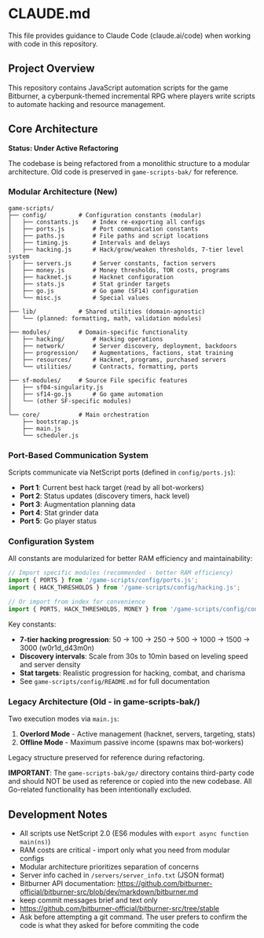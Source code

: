 # CLAUDE.md

This file provides guidance to Claude Code (claude.ai/code) when working with code in this repository.

## Project Overview

This repository contains JavaScript automation scripts for the game Bitburner, a cyberpunk-themed incremental RPG where players write scripts to automate hacking and resource management.

## Core Architecture

**Status: Under Active Refactoring**

The codebase is being refactored from a monolithic structure to a modular architecture. Old code is preserved in `game-scripts-bak/` for reference.

### Modular Architecture (New)

```
game-scripts/
├── config/         # Configuration constants (modular)
│   ├── constants.js    # Index re-exporting all configs
│   ├── ports.js        # Port communication constants
│   ├── paths.js        # File paths and script locations
│   ├── timing.js       # Intervals and delays
│   ├── hacking.js      # Hack/grow/weaken thresholds, 7-tier level system
│   ├── servers.js      # Server constants, faction servers
│   ├── money.js        # Money thresholds, TOR costs, programs
│   ├── hacknet.js      # Hacknet configuration
│   ├── stats.js        # Stat grinder targets
│   ├── go.js           # Go game (SF14) configuration
│   └── misc.js         # Special values
│
├── lib/            # Shared utilities (domain-agnostic)
│   └── (planned: formatting, math, validation modules)
│
├── modules/        # Domain-specific functionality
│   ├── hacking/        # Hacking operations
│   ├── network/        # Server discovery, deployment, backdoors
│   ├── progression/    # Augmentations, factions, stat training
│   ├── resources/      # Hacknet, programs, purchased servers
│   └── utilities/      # Contracts, formatting, ports
│
├── sf-modules/     # Source File specific features
│   ├── sf04-singularity.js
│   ├── sf14-go.js      # Go game automation
│   └── (other SF-specific modules)
│
└── core/           # Main orchestration
    ├── bootstrap.js
    ├── main.js
    └── scheduler.js
```

### Port-Based Communication System

Scripts communicate via NetScript ports (defined in `config/ports.js`):
- **Port 1**: Current best hack target (read by all bot-workers)
- **Port 2**: Status updates (discovery timers, hack level)
- **Port 3**: Augmentation planning data
- **Port 4**: Stat grinder data
- **Port 5**: Go player status

### Configuration System

All constants are modularized for better RAM efficiency and maintainability:

```javascript
// Import specific modules (recommended - better RAM efficiency)
import { PORTS } from '/game-scripts/config/ports.js';
import { HACK_THRESHOLDS } from '/game-scripts/config/hacking.js';

// Or import from index for convenience
import { PORTS, HACK_THRESHOLDS, MONEY } from '/game-scripts/config/constants.js';
```

Key constants:
- **7-tier hacking progression**: 50 → 100 → 250 → 500 → 1000 → 1500 → 3000 (w0r1d_d43m0n)
- **Discovery intervals**: Scale from 30s to 10min based on leveling speed and server density
- **Stat targets**: Realistic progression for hacking, combat, and charisma
- See `game-scripts/config/README.md` for full documentation

### Legacy Architecture (Old - in game-scripts-bak/)

Two execution modes via `main.js`:
1. **Overlord Mode** - Active management (hacknet, servers, targeting, stats)
2. **Offline Mode** - Maximum passive income (spawns max bot-workers)

Legacy structure preserved for reference during refactoring.

**IMPORTANT**: The `game-scripts-bak/go/` directory contains third-party code and should NOT be used as reference or copied into the new codebase. All Go-related functionality has been intentionally excluded.

## Development Notes

- All scripts use NetScript 2.0 (ES6 modules with `export async function main(ns)`)
- RAM costs are critical - import only what you need from modular configs
- Modular architecture prioritizes separation of concerns
- Server info cached in `/servers/server_info.txt` (JSON format)
- Bitburner API documentation: https://github.com/bitburner-official/bitburner-src/blob/dev/markdown/bitburner.md
- keep commit messages brief and text only
- https://github.com/bitburner-official/bitburner-src/tree/stable
- Ask before attempting a git command. The user prefers to confirm the code is what they asked for before commiting the code